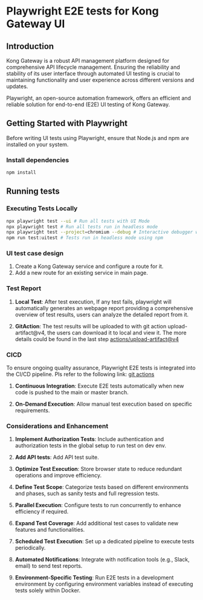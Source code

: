 # Playwright E2E tests for Kong Gateway UI

## Introduction

Kong Gateway is a robust API management platform designed for comprehensive API lifecycle management. Ensuring the reliability and stability of its user interface through automated UI testing is crucial to maintaining functionality and user experience across different versions and updates.

Playwright, an open-source automation framework, offers an efficient and reliable solution for end-to-end (E2E) UI testing of Kong Gateway.

## Getting Started with Playwright

Before writing UI tests using Playwright, ensure that Node.js and npm are installed on your system.

### Install dependencies

```bash
npm install
```

## Running tests

### Executing Tests Locally

```bash
npx playwright test --ui # Run all tests with UI Mode
npx playwright test # Run all tests run in headless mode
npx playwright test --project=chromium --debug # Interactive debugger with browser window
npm run test:uitest # Tests run in headless mode using npm
```

### UI test case design

1. Create a Kong Gateway service and configure a route for it.
2. Add a new route for an existing service in main page.

### Test Report

1. **Local Test**: After test execution, If any test fails, playwright will automatically generates an webpage report providing a comprehensive overview of test results, users can analyze the detailed report from it.

2. **GitAction**: The test results will be uploaded to  with git action upload-artifact@v4, the users can download it to local and view it. The more details could be found in the last step [actions/upload-artifact@v4](https://github.com/xuxuanhu3/kong-gateway-e2e-test/blob/54973a90e857512f287622f9862e3509bd75c5b3/.github/workflows/playwright.yml#L35)


### CICD

To ensure ongoing quality assurance, Playwright E2E tests is integrated into the CI/CD pipeline. Pls refer to the following link: [git actions](https://github.com/xuxuanhu3/kong-gateway-e2e-test/actions)

1. **Continuous Integration**: Execute E2E tests automatically when new code is pushed to the main or master branch.

2. **On-Demand Execution**: Allow manual test execution based on specific requirements.


### Considerations and Enhancement

1. **Implement Authorization Tests**: Include authentication and authorization tests in the global setup
    to run test on dev env.

2. **Add API tests**: Add API test suite.

3. **Optimize Test Execution**: Store browser state to reduce redundant operations and improve efficiency.

4. **Define Test Scope**: Categorize tests based on different environments and phases, such as sanity tests and full regression tests.

5. **Parallel Execution**: Configure tests to run concurrently to enhance efficiency if required.

6. **Expand Test Coverage**: Add additional test cases to validate new features and functionalities.

7. **Scheduled Test Execution**: Set up a dedicated pipeline to execute tests periodically.

8. **Automated Notifications**: Integrate with notification tools (e.g., Slack, email) to send test reports.

9. **Environment-Specific Testing**: Run E2E tests in a development environment by configuring environment variables instead of executing tests solely within Docker.
